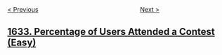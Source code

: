 <!--|This file generated by command(leetcode description); DO NOT EDIT.    |-->
<!--+----------------------------------------------------------------------+-->
<!--|@author    openset <openset.wang@gmail.com>                           |-->
<!--|@link      https://github.com/openset                                 |-->
<!--|@home      https://github.com/openset/leetcode                        |-->
<!--+----------------------------------------------------------------------+-->

[< Previous](../rank-transform-of-a-matrix "Rank Transform of a Matrix")
　　　　　　　　　　　　　　　　
[Next >](../add-two-polynomials-represented-as-linked-lists "Add Two Polynomials Represented as Linked Lists")

## [1633. Percentage of Users Attended a Contest (Easy)](https://leetcode.com/problems/percentage-of-users-attended-a-contest "各赛事的用户注册率")


